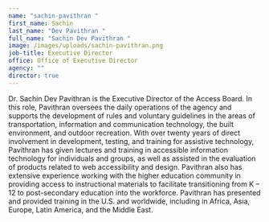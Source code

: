 ```yaml
---
name: "sachin-pavithran "
first_name: Sachin
last_name: "Dev Pavithran "
full_name: "Sachin Dev Pavithran "
image: /images/uploads/sachin-pavithran.png
job-title: Executive Director
office: Office of Executive Director
agency: ""
director: true
---
```

Dr. Sachin Dev Pavithran is the Executive Director of the Access Board. In this role, Pavithran oversees the daily operations of the agency and supports the development of rules and voluntary guidelines in the areas of transportation, information and communication technology, the built environment, and outdoor recreation. With over twenty years of direct involvement in development, testing, and training for assistive technology, Pavithran has given lectures and training in accessible information technology for individuals and groups, as well as assisted in the evaluation of products related to web accessibility and design. Pavithran also has extensive experience working with the higher education community in providing access to instructional materials to facilitate transitioning from K – 12 to post-secondary education into the workforce. Pavithran has presented and provided training in the U.S. and worldwide, including in Africa, Asia, Europe, Latin America, and the Middle East.
